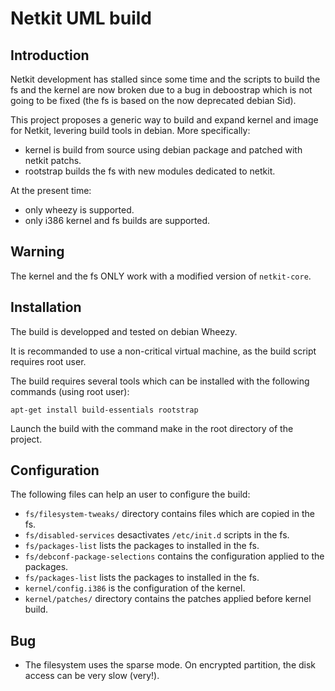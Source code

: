 # Netkit UML build

## Introduction

Netkit development has stalled since some time and the scripts to build the fs
and the kernel are now broken due to a bug in deboostrap which is not going to
be fixed (the fs is based on the now deprecated debian Sid).

This project proposes a generic way to build and expand kernel and image for
Netkit, levering build tools in debian. More specifically:

- kernel is build from source using debian package and patched with netkit
  patchs.
- rootstrap builds the fs with new modules dedicated to netkit.

At the present time:
- only wheezy is supported.
- only i386 kernel and fs builds are supported.

## Warning

The kernel and the fs ONLY work with a modified version of `netkit-core`.

## Installation

The build is developped and tested on debian Wheezy.

It is recommanded to use a non-critical virtual machine, as the build script
requires root user.

The build requires several tools which can be installed with the following
commands (using root user):

    apt-get install build-essentials rootstrap

Launch the build with the command make in the root directory of the project.



## Configuration

The following files can help an user to configure the build:

- `fs/filesystem-tweaks/` directory contains files which are copied in the fs.
- `fs/disabled-services` desactivates `/etc/init.d` scripts in the fs.
- `fs/packages-list` lists the packages to installed in the fs.
- `fs/debconf-package-selections` contains the configuration applied to the 
  packages.
- `fs/packages-list` lists the packages to installed in the fs.
- `kernel/config.i386` is the configuration of the kernel.
- `kernel/patches/` directory contains the patches applied before kernel
  build.

## Bug

* The filesystem uses the sparse mode. On encrypted partition, the disk access can be very slow (very!).
